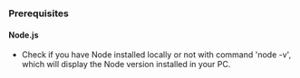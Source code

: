 
### Prerequisites
#### Node.js
- Check if you have Node installed locally or not with command 'node -v', which will display the Node version installed in your PC.
